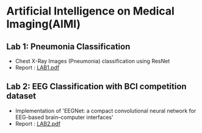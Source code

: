 # Artificial Intelligence on Medical Imaging(AIMI)
## Lab 1: Pneumonia Classification
- Chest X-Ray Images (Pneumonia) classification using ResNet
- Report : [LAB1.pdf](https://github.com/pengemma/AIMI/blob/main/LAB1/LAB1_312551089_%E5%BD%AD%E7%AD%B1%E7%AB%B9.pdf)
## Lab 2: EEG Classification with BCI competition dataset
- Implementation of 'EEGNet: a compact convolutional neural network for EEG-based brain–computer interfaces'
- Report : [LAB2.pdf](https://github.com/pengemma/AIMI/blob/main/LAB2/LAB2.pdf)
